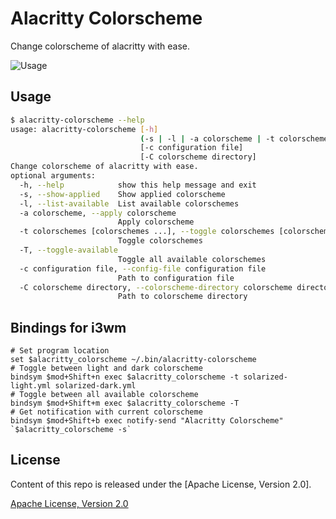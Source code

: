 # Alacritty Colorscheme

Change colorscheme of alacritty with ease.

![Usage](https://user-images.githubusercontent.com/4928045/38159826-c451861a-34d0-11e8-979b-34b67027fb87.gif)

## Usage

```bash
$ alacritty-colorscheme --help
usage: alacritty-colorscheme [-h]
                             (-s | -l | -a colorscheme | -t colorschemes [colorschemes ...] | -T)
                             [-c configuration file]
                             [-C colorscheme directory]
Change colorscheme of alacritty with ease.
optional arguments:
  -h, --help            show this help message and exit
  -s, --show-applied    Show applied colorscheme
  -l, --list-available  List available colorschemes
  -a colorscheme, --apply colorscheme
                        Apply colorscheme
  -t colorschemes [colorschemes ...], --toggle colorschemes [colorschemes ...]
                        Toggle colorschemes
  -T, --toggle-available
                        Toggle all available colorschemes
  -c configuration file, --config-file configuration file
                        Path to configuration file
  -C colorscheme directory, --colorscheme-directory colorscheme directory
                        Path to colorscheme directory
```

## Bindings for i3wm

```
# Set program location
set $alacritty_colorscheme ~/.bin/alacritty-colorscheme
# Toggle between light and dark colorscheme
bindsym $mod+Shift+n exec $alacritty_colorscheme -t solarized-light.yml solarized-dark.yml
# Toggle between all available colorscheme
bindsym $mod+Shift+m exec $alacritty_colorscheme -T
# Get notification with current colorscheme
bindsym $mod+Shift+b exec notify-send "Alacritty Colorscheme" `$alacritty_colorscheme -s`
```


## License

Content of this repo is released under the [Apache License, Version 2.0].

[Apache License, Version 2.0](./LICENSE-APACHE)
